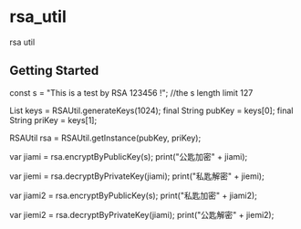 # rsa_util

rsa util

## Getting Started

const s = "This is a test by RSA 123456 !"; //the s length limit 127

List<String> keys = RSAUtil.generateKeys(1024);
final String pubKey = keys[0];
final String priKey = keys[1];

RSAUtil rsa = RSAUtil.getInstance(pubKey, priKey);

var jiami = rsa.encryptByPublicKey(s);
print("公匙加密" + jiami);

var jiemi = rsa.decryptByPrivateKey(jiami);
print("私匙解密" + jiemi);

var jiami2 = rsa.encryptByPublicKey(s);
print("私匙加密" + jiami2);

var jiemi2 = rsa.decryptByPrivateKey(jiami);
print("公匙解密" + jiemi2);  
